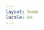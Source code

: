 ```yaml
---
layout: home
locale: es
---
```


<script>
// Simple language detection and redirect for Spanish default page
(function() {
    // Only run on main index page, not on language-specific pages
    if (window.location.pathname === '/' && !window.location.search.includes('nolang')) {
        var userLang = navigator.language || navigator.userLanguage;
        var langCode = userLang.substring(0, 2).toLowerCase();
        
        // Check if user has already been asked or made a choice
        if (document.cookie.includes('lang_asked=true') || document.cookie.includes('lang_preference=')) {
            return; // Don't ask again
        }
        
        // Check if user prefers English or German and redirect
        if (langCode === 'en') {
            document.cookie = 'lang_asked=true; path=/; max-age=2592000'; // 30 days
            if (confirm('¿Prefieres ver el sitio en inglés? / Would you like to view the site in English?')) {
                document.cookie = 'lang_preference=en; path=/; max-age=2592000'; // 30 days
                window.location.href = '/en/';
            } else {
                document.cookie = 'lang_preference=es; path=/; max-age=2592000'; // 30 days
            }
        } else if (langCode === 'de') {
            document.cookie = 'lang_asked=true; path=/; max-age=2592000'; // 30 days
            if (confirm('¿Prefieres ver el sitio en alemán? / Möchten Sie die Website auf Deutsch anzeigen?')) {
                document.cookie = 'lang_preference=de; path=/; max-age=2592000'; // 30 days
                window.location.href = '/de/';
            } else {
                document.cookie = 'lang_preference=es; path=/; max-age=2592000'; // 30 days
            }
        }
    }
})();
</script>
